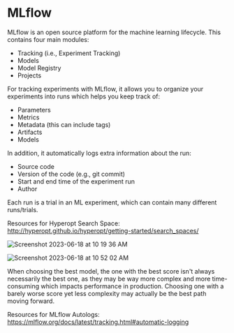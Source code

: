 # MLflow

MLflow is an open source platform for the machine learning lifecycle. This contains four main modules:
- Tracking (i.e., Experiment Tracking)
- Models
- Model Registry
- Projects

For tracking experiments with MLflow, it allows you to organize your experiments into runs which helps you keep track of:
- Parameters
- Metrics
- Metadata (this can include tags)
- Artifacts
- Models

In addition, it automatically logs extra information about the run:
- Source code
- Version of the code (e.g., git commit)
- Start and end time of the experiment run
- Author

Each run is a trial in an ML experiment, which can contain many different runs/trials.

Resources for Hyperopt Search Space:
http://hyperopt.github.io/hyperopt/getting-started/search_spaces/

![Screenshot 2023-06-18 at 10 19 36 AM](https://github.com/caitlincjohnson/machine-learning/assets/35669839/3162d4bb-bff9-467c-ad46-40070695a31a)

![Screenshot 2023-06-18 at 10 52 02 AM](https://github.com/caitlincjohnson/machine-learning/assets/35669839/97f0ebd5-0b04-4210-87b7-643dd4e40c96)

When choosing the best model, the one with the best score isn't always necessarily the best one, as they may be way more complex and more time-consuming which impacts performance in production. Choosing one with a barely worse score yet less complexity may actually be the best path moving forward.

Resources for MLflow Autologs: https://mlflow.org/docs/latest/tracking.html#automatic-logging
